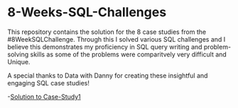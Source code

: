# 8-Weeks-SQL-Challenges

This repository contains the solution for the 8 case studies from the #8WeekSQLChallenge.
Through this I solved various SQL challenges and I believe this demonstrates my proficiency in SQL query writing and problem-solving skills as some of the problems
were comparitvely very difficult and Unique.

A special thanks to Data with Danny for creating these insightful and engaging SQL case studies! 

-[Solution to Case-Study1]()
